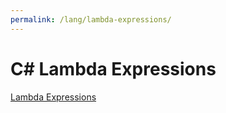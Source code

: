 ```yaml
---
permalink: /lang/lambda-expressions/
---
```


# C# Lambda Expressions

[Lambda Expressions](https://docs.microsoft.com/en-us/dotnet/csharp/lambda-expressions)


